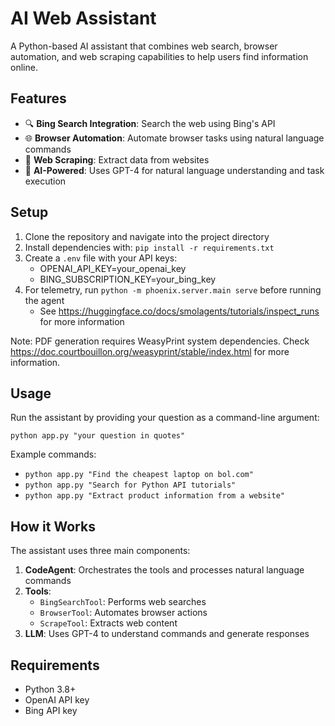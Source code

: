 # AI Web Assistant

A Python-based AI assistant that combines web search, browser automation, and web scraping capabilities to help users find information online.

## Features

- 🔍 **Bing Search Integration**: Search the web using Bing's API
- 🌐 **Browser Automation**: Automate browser tasks using natural language commands
- 📑 **Web Scraping**: Extract data from websites
- 🤖 **AI-Powered**: Uses GPT-4 for natural language understanding and task execution

## Setup

1. Clone the repository and navigate into the project directory
2. Install dependencies with: `pip install -r requirements.txt`
3. Create a `.env` file with your API keys:
   - OPENAI_API_KEY=your_openai_key
   - BING_SUBSCRIPTION_KEY=your_bing_key
4. For telemetry, run `python -m phoenix.server.main serve` before running the agent
   - See https://huggingface.co/docs/smolagents/tutorials/inspect_runs for more information


Note: PDF generation requires WeasyPrint system dependencies. Check https://doc.courtbouillon.org/weasyprint/stable/index.html for more information.

## Usage

Run the assistant by providing your question as a command-line argument:

```
python app.py "your question in quotes"
```

Example commands:
- `python app.py "Find the cheapest laptop on bol.com"`
- `python app.py "Search for Python API tutorials"`
- `python app.py "Extract product information from a website"`

## How it Works

The assistant uses three main components:

1. **CodeAgent**: Orchestrates the tools and processes natural language commands
2. **Tools**:
   - `BingSearchTool`: Performs web searches
   - `BrowserTool`: Automates browser actions
   - `ScrapeTool`: Extracts web content
3. **LLM**: Uses GPT-4 to understand commands and generate responses

## Requirements

- Python 3.8+
- OpenAI API key
- Bing API key



